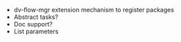 
- dv-flow-mgr extension mechanism to register packages
- Abstract tasks?
- Doc support?
- List parameters